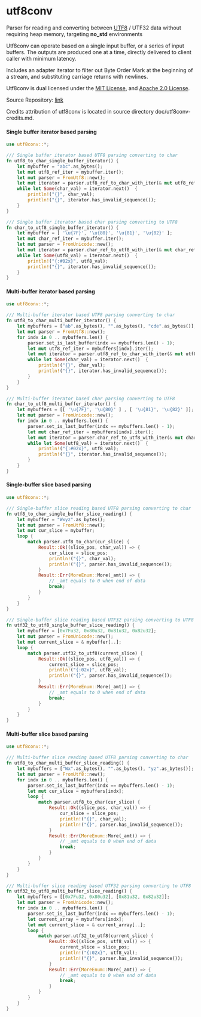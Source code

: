 utf8conv
===


Parser for reading and converting between [UTF8](https://en.wikipedia.org/wiki/UTF-8) / UTF32 data without requiring heap memory, targeting **no_std** environments

Utf8conv can operate based on a single input buffer, or a series of input buffers.  The outputs are produced one at a time, directly delivered to client caller with minimum latency.

Includes an adapter iterator to filter out Byte Order Mark at the beginning of a stream, and substituting carriage returns with newlines.

Utf8conv is dual licensed under the [MIT License](https://mit-license.org/), and [Apache 2.0 License](https://www.apache.org/licenses/LICENSE-2.0.html).

Source Repository: [link](https://github.com/tttwang23/utf8conv)

Credits attribution of utf8conv is located in source directory doc/utf8conv-credits.md.

#### Single buffer iterator based parsing

```rust
use utf8conv::*;

/// Single buffer iterator based UTF8 parsing converting to char
fn utf8_to_char_single_buffer_iterator() {
    let mybuffer = "abc".as_bytes();
    let mut utf8_ref_iter = mybuffer.iter();
    let mut parser = FromUtf8::new();
    let mut iterator = parser.utf8_ref_to_char_with_iter(& mut utf8_ref_iter);
    while let Some(char_val) = iterator.next()  {
        println!("{}", char_val);
        println!("{}", iterator.has_invalid_sequence());
    }
}

/// Single buffer iterator based char parsing converting to UTF8
fn char_to_utf8_single_buffer_iterator() {
    let mybuffer = [ '\u{7F}', '\u{80}', '\u{81}', '\u{82}' ];
    let mut char_ref_iter = mybuffer.iter();
    let mut parser = FromUnicode::new();
    let mut iterator = parser.char_ref_to_utf8_with_iter(& mut char_ref_iter);
    while let Some(utf8_val) = iterator.next()  {
        println!("{:#02x}", utf8_val);
        println!("{}", iterator.has_invalid_sequence());
    }
}
```

#### Multi-buffer iterator based parsing

```rust
use utf8conv::*;

/// Multi-buffer iterator based UTF8 parsing converting to char
fn utf8_to_char_multi_buffer_iterator() {
    let mybuffers = ["ab".as_bytes(), "".as_bytes(), "cde".as_bytes()];
    let mut parser = FromUtf8::new();
    for indx in 0 .. mybuffers.len() {
        parser.set_is_last_buffer(indx == mybuffers.len() - 1);
        let mut utf8_ref_iter = mybuffers[indx].iter();
        let mut iterator = parser.utf8_ref_to_char_with_iter(& mut utf8_ref_iter);
        while let Some(char_val) = iterator.next()  {
            println!("{}", char_val);
            println!("{}", iterator.has_invalid_sequence());
        }
    }
}

/// Multi-buffer iterator based char parsing converting to UTF8
fn char_to_utf8_multi_buffer_iterator() {
    let mybuffers = [[ '\u{7F}', '\u{80}' ] , [ '\u{81}', '\u{82}' ]];
    let mut parser = FromUnicode::new();
    for indx in 0 .. mybuffers.len() {
        parser.set_is_last_buffer(indx == mybuffers.len() - 1);
        let mut char_ref_iter = mybuffers[indx].iter();
        let mut iterator = parser.char_ref_to_utf8_with_iter(& mut char_ref_iter);
        while let Some(utf8_val) = iterator.next()  {
            println!("{:#02x}", utf8_val);
            println!("{}", iterator.has_invalid_sequence());
        }
    }
}
```

#### Single-buffer slice based parsing

```rust
use utf8conv::*;

/// Single-buffer slice reading based UTF8 parsing converting to char
fn utf8_to_char_single_buffer_slice_reading() {
    let mybuffer = "Wxyz".as_bytes();
    let mut parser = FromUtf8::new();
    let mut cur_slice = mybuffer;
    loop {
        match parser.utf8_to_char(cur_slice) {
            Result::Ok((slice_pos, char_val)) => {
                cur_slice = slice_pos;
                println!("{}", char_val);
                println!("{}", parser.has_invalid_sequence());
            }
            Result::Err(MoreEnum::More(_amt)) => {
                // _amt equals to 0 when end of data
                break;
            }
        }
    }
}

/// Single-buffer slice reading based UTF32 parsing converting to UTF8
fn utf32_to_utf8_single_buffer_slice_reading() {
    let mybuffer = [0x7Fu32, 0x80u32, 0x81u32, 0x82u32];
    let mut parser = FromUnicode::new();
    let mut current_slice = & mybuffer[..];
    loop {
        match parser.utf32_to_utf8(current_slice) {
            Result::Ok((slice_pos, utf8_val)) => {
                current_slice = slice_pos;
                println!("{:02x}", utf8_val);
                println!("{}", parser.has_invalid_sequence());
            }
            Result::Err(MoreEnum::More(_amt)) => {
                // _amt equals to 0 when end of data
                break;
            }
        }
    }
}
```

#### Multi-buffer slice based parsing

```rust
use utf8conv::*;

/// Multi-buffer slice reading based UTF8 parsing converting to char
fn utf8_to_char_multi_buffer_slice_reading() {
    let mybuffers = ["Wx".as_bytes(), "".as_bytes(), "yz".as_bytes()];
    let mut parser = FromUtf8::new();
    for indx in 0 .. mybuffers.len() {
        parser.set_is_last_buffer(indx == mybuffers.len() - 1);
        let mut cur_slice = mybuffers[indx];
        loop {
            match parser.utf8_to_char(cur_slice) {
                Result::Ok((slice_pos, char_val)) => {
                    cur_slice = slice_pos;
                    println!("{}", char_val);
                    println!("{}", parser.has_invalid_sequence());
                }
                Result::Err(MoreEnum::More(_amt)) => {
                    // _amt equals to 0 when end of data
                    break;
                }
            }
        }
    }
}

/// Multi-buffer slice reading based UTF32 parsing converting to UTF8
fn utf32_to_utf8_multi_buffer_slice_reading() {
    let mybuffers = [[0x7Fu32, 0x80u32], [0x81u32, 0x82u32]];
    let mut parser = FromUnicode::new();
    for indx in 0 .. mybuffers.len() {
        parser.set_is_last_buffer(indx == mybuffers.len() - 1);
        let current_array = mybuffers[indx];
        let mut current_slice = & current_array[..];
        loop {
            match parser.utf32_to_utf8(current_slice) {
                Result::Ok((slice_pos, utf8_val)) => {
                    current_slice = slice_pos;
                    println!("{:02x}", utf8_val);
                    println!("{}", parser.has_invalid_sequence());
                }
                Result::Err(MoreEnum::More(_amt)) => {
                    // _amt equals to 0 when end of data
                    break;
                }
            }
        }
    }
}
```
